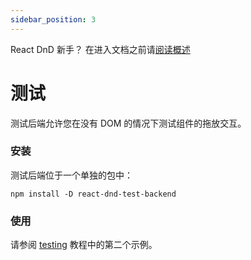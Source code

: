 ```yaml
---
sidebar_position: 3
---
```

React DnD 新手？  在进入文档之前请[阅读概述](../quick-start/overview)

# 测试
测试后端允许您在没有 DOM 的情况下测试组件的拖放交互。

### 安装

测试后端位于一个单独的包中：

```
npm install -D react-dnd-test-backend
```

### 使用

请参阅 [testing](../quick-start/Testing.md) 教程中的第二个示例。